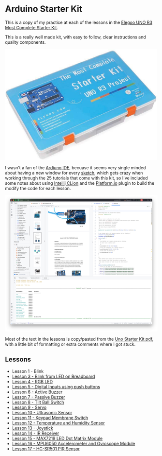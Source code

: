 # Arduino Starter Kit

This is a copy of my practice at each of the lessons in the [Elegoo UNO R3 Most Complete Starter Kit](https://us.elegoo.com/products/elegoo-uno-most-complete-starter-kit?srsltid=AfmBOopwmmRRFqXMA8s_49O7t6PzQc1Nwn5HTS4Kw9S1tRvhyw10xpbw).

This is a really well made kit, with easy to follow, clear instructions and quality components.

![UNO R3 Most Complete Starter Kit](docs/Elegoo_UNO_R3_Most_Complete_Starter_Kit.png)

I wasn't a fan of the [Ardiuno IDE](https://www.arduino.cc/en/software/), becuase it seems very single minded about having a new window for every [sketch](https://docs.arduino.cc/learn/programming/sketches/), which gets crazy when working through the 25 tutorials that come with this kit, so I've included some notes about using [Intellij CLion](https://www.jetbrains.com/clion/) and the [Platform.io](https://platformio.org) plugin to build the modify the code for each lesson.

![CLion + Platform.io](docs/clion_platformio.png)

Most of the text in the lessons is copy/pasted from the [Uno Starter Kit.pdf](docs/UNO%20Starter%20Kit.pdf), with a little bit of formatting or extra comments where I got stuck.

## Lessons

* Lesson 1 - Blink
* [Lesson 3 - Blink from LED on Breadboard](src/03_bread_blink/readme.md)
* [Lesson 4 - RGB LED](src/04_rgb_led/readme.md)
* [Lesson 5 - Digital Inputs using push buttons](src/05_digital_inputs/readme.md)
* [Lesson 6 - Active Buzzer](src/06_active_buzzer/readme.md)
* [Lesson 7 - Passive Buzzer](src/07_passive_buzzer/readme.md)
* [Lesson 8 - Tilt Ball Switch](src/08_tilt_ball_switch/readme.md)
* [Lesson 9 - Servo](src/09_servo/readme.md)
* [Lesson 10 - Ultrasonic Sensor](src/10_ultrasonic/readme.md)
* [Lesson 11 - Keypad Membrane Switch](src/11_keypad/readme.md)
* [Lesson 12 - Temperature and Humidity Sensor](src/12_temp_sensor/readme.md)
* [Lesson 13 - Joystick](src/13_joystick/readme.md)
* [Lesson 14 - IR Receiver](src/14_ir_receiver/readme.md)
* [Lesson 15 - MAX7219 LED Dot Matrix Module](src/15_led_matrix/readme.md)
* [Lesson 16 - MPU6050 Accelerometer and Gyroscope Module](src/16_gyroscope/readme.md)
* [Lesson 17 - HC-SR501 PIR Sensor](src/17_pir_sensor/readme.md)
